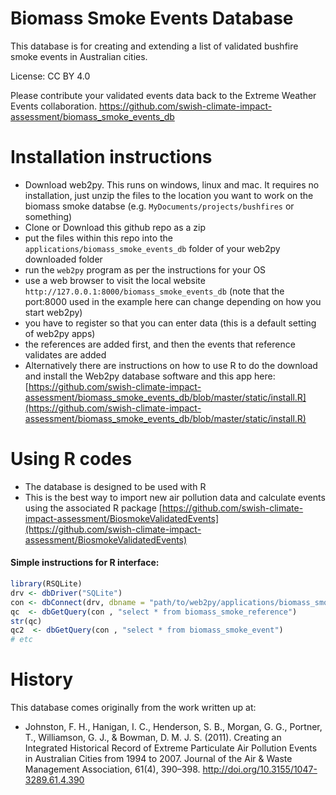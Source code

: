 Biomass Smoke Events Database
=============================


This database is for creating and extending a list of validated bushfire smoke events in Australian cities.

License: CC BY 4.0

Please contribute your validated events data back to the Extreme Weather Events collaboration.
https://github.com/swish-climate-impact-assessment/biomass_smoke_events_db

# Installation instructions

- Download web2py.  This runs on windows, linux and mac.  It requires no installation, just unzip the files to the location you want to work on the biomass smoke databse (e.g. `MyDocuments/projects/bushfires` or something)
- Clone or Download this github repo as a zip
- put the files within this repo into the `applications/biomass_smoke_events_db` folder of your web2py downloaded folder
- run the `web2py` program as per the instructions for your OS
- use a web browser to visit the local website `http://127.0.0.1:8000/biomass_smoke_events_db` (note that the port:8000 used in the example here can change depending on how you start web2py)
- you have to register so that you can enter data (this is a default setting of web2py apps)
- the references are added first, and then the events that reference validates are added
- Alternatively there are instructions on how to use R to do the download and install the Web2py database software and this app here: [https://github.com/swish-climate-impact-assessment/biomass_smoke_events_db/blob/master/static/install.R](https://github.com/swish-climate-impact-assessment/biomass_smoke_events_db/blob/master/static/install.R)


# Using R codes

- The database is designed to be used with R
- This is the best way to import new air pollution data and calculate events using the associated R package [https://github.com/swish-climate-impact-assessment/BiosmokeValidatedEvents](https://github.com/swish-climate-impact-assessment/BiosmokeValidatedEvents)

#### Simple instructions for R interface:
```r
library(RSQLite)  
drv <- dbDriver("SQLite")
con <- dbConnect(drv, dbname = "path/to/web2py/applications/biomass_smoke_events_db/databases/storage.sqlite")
qc  <- dbGetQuery(con , "select * from biomass_smoke_reference")
str(qc)
qc2  <- dbGetQuery(con , "select * from biomass_smoke_event")
# etc
```

# History

This database comes originally from the work written up at:

- Johnston, F. H., Hanigan, I. C., Henderson, S. B., Morgan, G. G., Portner, T., Williamson, G. J., & Bowman, D. M. J. S. (2011). Creating an Integrated Historical Record of Extreme Particulate Air Pollution Events in Australian Cities from 1994 to 2007. Journal of the Air & Waste Management Association, 61(4), 390–398. http://doi.org/10.3155/1047-3289.61.4.390



